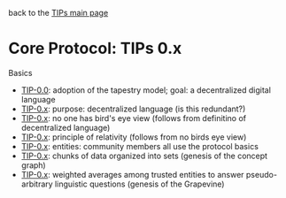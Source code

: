 back to the [TIPs main page](..)

Core Protocol: TIPs 0.x
=====

Basics
- [TIP-0.0](purpose.md): adoption of the tapestry model; goal: a decentralized digital language
- [TIP-0.x](): purpose: decentralized language (is this redundant?)
- [TIP-0.x](): no one has bird's eye view (follows from definitino of decentralized language)
- [TIP-0.x](): principle of relativity (follows from no birds eye view)
- [TIP-0.x](): entities: community members all use the protocol basics
- [TIP-0.x](): chunks of data organized into sets (genesis of the concept graph)
- [TIP-0.x](): weighted averages among trusted entities to answer pseudo-arbitrary linguistic questions (genesis of the Grapevine)


